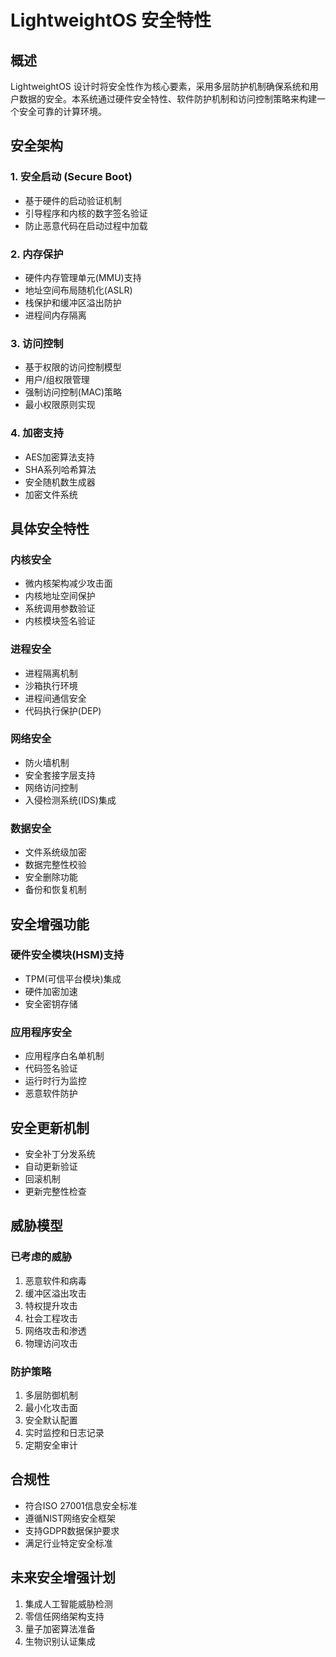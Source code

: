 # LightweightOS 安全特性

## 概述

LightweightOS 设计时将安全性作为核心要素，采用多层防护机制确保系统和用户数据的安全。本系统通过硬件安全特性、软件防护机制和访问控制策略来构建一个安全可靠的计算环境。

## 安全架构

### 1. 安全启动 (Secure Boot)
- 基于硬件的启动验证机制
- 引导程序和内核的数字签名验证
- 防止恶意代码在启动过程中加载

### 2. 内存保护
- 硬件内存管理单元(MMU)支持
- 地址空间布局随机化(ASLR)
- 栈保护和缓冲区溢出防护
- 进程间内存隔离

### 3. 访问控制
- 基于权限的访问控制模型
- 用户/组权限管理
- 强制访问控制(MAC)策略
- 最小权限原则实现

### 4. 加密支持
- AES加密算法支持
- SHA系列哈希算法
- 安全随机数生成器
- 加密文件系统

## 具体安全特性

### 内核安全
- 微内核架构减少攻击面
- 内核地址空间保护
- 系统调用参数验证
- 内核模块签名验证

### 进程安全
- 进程隔离机制
- 沙箱执行环境
- 进程间通信安全
- 代码执行保护(DEP)

### 网络安全
- 防火墙机制
- 安全套接字层支持
- 网络访问控制
- 入侵检测系统(IDS)集成

### 数据安全
- 文件系统级加密
- 数据完整性校验
- 安全删除功能
- 备份和恢复机制

## 安全增强功能

### 硬件安全模块(HSM)支持
- TPM(可信平台模块)集成
- 硬件加密加速
- 安全密钥存储

### 应用程序安全
- 应用程序白名单机制
- 代码签名验证
- 运行时行为监控
- 恶意软件防护

## 安全更新机制
- 安全补丁分发系统
- 自动更新验证
- 回滚机制
- 更新完整性检查

## 威胁模型

### 已考虑的威胁
1. 恶意软件和病毒
2. 缓冲区溢出攻击
3. 特权提升攻击
4. 社会工程攻击
5. 网络攻击和渗透
6. 物理访问攻击

### 防护策略
1. 多层防御机制
2. 最小化攻击面
3. 安全默认配置
4. 实时监控和日志记录
5. 定期安全审计

## 合规性
- 符合ISO 27001信息安全标准
- 遵循NIST网络安全框架
- 支持GDPR数据保护要求
- 满足行业特定安全标准

## 未来安全增强计划
1. 集成人工智能威胁检测
2. 零信任网络架构支持
3. 量子加密算法准备
4. 生物识别认证集成